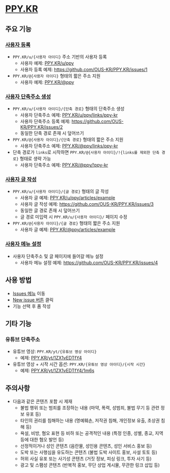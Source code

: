 # [PPY.KR](https://ppy.kr)

## 주요 기능

### [사용자 등록](https://github.com/OUS-KR/PPY.KR/issues/new?template=01-user-register-by-issue.yml)

- `PPY.KR/u/{사용자 아이디}` 주소 기반의 사용자 등록
  - 사용자 예제: [PPY.KR/u/ppy](https://ppy.kr/u/ppy)
  - 사용자 등록 예제: https://github.com/OUS-KR/PPY.KR/issues/1
- `PPY.KR/@{사용자 아이디}` 형태의 짧은 주소 지원
  - 사용자 예제: [PPY.KR/@ppy](https://ppy.kr/@ppy)

### [사용자 단축주소 생성](https://github.com/OUS-KR/PPY.KR/issues/new?template=02-user-short-url-register-by-issue.yml)

- `PPY.KR/u/{사용자 아이디}/{단축 경로}` 형태의 단축주소 생성
  - 사용자 단축주소 예제: [PPY.KR/u/ppy/links/ppy-kr](https://ppy.kr/u/ppy/links/ppy-kr)
  - 사용자 단축주소 등록 예제: https://github.com/OUS-KR/PPY.KR/issues/2
  - 동일한 단축 경로 존재 시 덮어쓰기
- `PPY.KR/@{사용자 아이디}/{단축 경로}` 형태의 짧은 주소 지원
  - 사용자 단축주소 예제: [PPY.KR/@ppy/links/ppy-kr](https://ppy.kr/@ppy/links/ppy-kr)
- 단축 경로가 `links`로 시작하면 `PPY.KR/@{사용자 아이디}/!{links를 제외한 단축 경로}` 형태로 생략 가능
  - 사용자 단축주소 예제: [PPY.KR/@ppy/!ppy-kr](https://ppy.kr/@ppy/!ppy-kr)

### [사용자 글 작성](https://github.com/OUS-KR/PPY.KR/issues/new?template=03-user-article-writing-by-issue.yml)

- `PPY.KR/u/{사용자 아이디}/{글 경로}` 형태의 글 작성
  - 사용자 글 예제: [PPY.KR/u/ppy/articles/example](https://ppy.kr/u/ppy/articles/example)
  - 사용자 글 작성 예제: https://github.com/OUS-KR/PPY.KR/issues/3
  - 동일한 글 경로 존재 시 덮어쓰기
  - 글 경로 미입력 시 `PPY.KR/u/{사용자 아이디}/` 페이지 수정
- `PPY.KR/@{사용자 아이디}/{글 경로}` 형태의 짧은 주소 지원
  - 사용자 글 예제: [PPY.KR/@ppy/articles/example](https://ppy.kr/@ppy/articles/example)
 
### [사용자 메뉴 설정](https://github.com/OUS-KR/PPY.KR/issues/new?template=04-user-menu-setting-by-issue.yml)

- 사용자 단축주소 및 글 페이지에 들어갈 메뉴 설정
  - 사용자 메뉴 설정 예제: https://github.com/OUS-KR/PPY.KR/issues/4

## 사용 방법

- [Issues 메뉴](https://github.com/OUS-KR/PPY.KR/issues) 이동
- [New issue 버튼](https://github.com/OUS-KR/PPY.KR/issues/new/choose) 클릭
- 기능 선택 후 폼 작성

## 기타 기능

### 유튜브 단축주소

- 유튜브 영상: `PPY.KR/yt/{유튜브 영상 아이디}`
  - 예제: [PPY.KR/yt/1ZX1vEDTfY4](https://ppy.kr/yt/1ZX1vEDTfY4)
- 유튜브 영상 + 시작 시간 옵션: `PPY.KR/{유튜브 영상 아이디}/{시작 시간}`
  - 예제: [PPY.KR/yt/1ZX1vEDTfY4/1m6s](https://ppy.kr/yt/1ZX1vEDTfY4/1m6s)

## 주의사항

- 다음과 같은 콘텐츠 포함 시 제재
  - 불법 행위 또는 범죄를 조장하는 내용 (마약, 폭력, 성범죄, 불법 무기 등 관련 정보 유포 등)
  - 타인의 권리를 침해하는 내용 (명예훼손, 저작권 침해, 개인정보 유출, 초상권 침해 등)
  - 욕설, 비방, 혐오 표현 등 비하 또는 공격적인 내용 (특정 인종, 성별, 종교, 지역 등에 대한 혐오 발언 등)
  - 선정적이거나 성인 콘텐츠 (음란물, 성인용 콘텐츠, 성인 서비스 홍보 등)
  - 도박 또는 사행심을 유도하는 콘텐츠 (불법 도박 사이트 홍보, 사설 토토 등)
  - 허위 사실 유포 또는 사기성 콘텐츠 (거짓 정보, 피싱 링크, 투자 사기 등)
  - 광고 및 스팸성 콘텐츠 (반복적 홍보, 무단 상업 게시물, 무관한 링크 삽입 등)